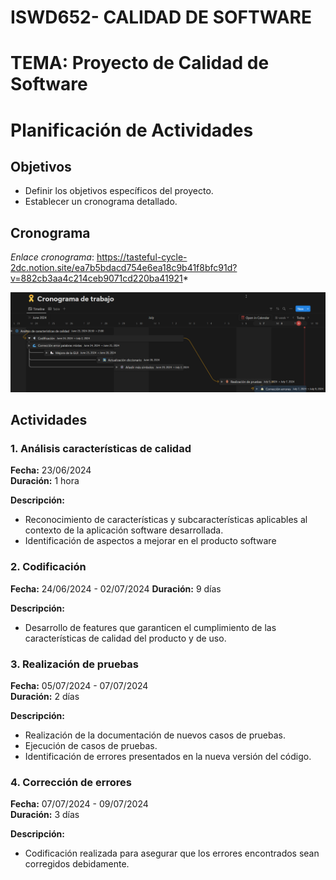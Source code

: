 # ISWD652- CALIDAD DE SOFTWARE

# TEMA: Proyecto de Calidad de Software

# Planificación de Actividades
## Objetivos
- Definir los objetivos específicos del proyecto.
- Establecer un cronograma detallado.

## Cronograma

*Enlace cronograma*: https://tasteful-cycle-2dc.notion.site/ea7b5bdacd754e6ea18c9b41f8bfc91d?v=882cb3aa4c214ceb9071cd220ba41921*

![Texto alternativo](./images/cronograma-V3.png)

## Actividades

### 1. Análisis características de calidad
**Fecha:** 23/06/2024  
**Duración:** 1 hora  

**Descripción:**
- Reconocimiento de características y subcaracterísticas aplicables al contexto de la aplicación software desarrollada.
- Identificación de aspectos a mejorar en el producto software

### 2. Codificación
**Fecha:** 24/06/2024  -  02/07/2024
**Duración:** 9 días

**Descripción:**
- Desarrollo de features que garanticen el cumplimiento de las características de calidad del producto y de uso.

### 3. Realización de pruebas
**Fecha:** 05/07/2024 - 07/07/2024  
**Duración:** 2 días

**Descripción:**
- Realización de la documentación de nuevos casos de pruebas.
- Ejecución de casos de pruebas.
- Identificación de errores presentados en la nueva versión del código.

### 4. Corrección de errores
**Fecha:** 07/07/2024 - 09/07/2024  
**Duración:** 3 días  

**Descripción:**
- Codificación realizada para asegurar que los errores encontrados sean corregidos debidamente.